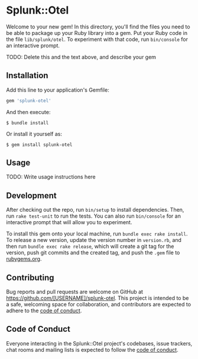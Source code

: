 # Splunk::Otel

Welcome to your new gem! In this directory, you'll find the files you need to be able to package up your Ruby library into a gem. Put your Ruby code in the file `lib/splunk/otel`. To experiment with that code, run `bin/console` for an interactive prompt.

TODO: Delete this and the text above, and describe your gem

## Installation

Add this line to your application's Gemfile:

```ruby
gem 'splunk-otel'
```

And then execute:

    $ bundle install

Or install it yourself as:

    $ gem install splunk-otel

## Usage

TODO: Write usage instructions here

## Development

After checking out the repo, run `bin/setup` to install dependencies. Then, run `rake test-unit` to run the tests. You can also run `bin/console` for an interactive prompt that will allow you to experiment.

To install this gem onto your local machine, run `bundle exec rake install`. To release a new version, update the version number in `version.rb`, and then run `bundle exec rake release`, which will create a git tag for the version, push git commits and the created tag, and push the `.gem` file to [rubygems.org](https://rubygems.org).

## Contributing

Bug reports and pull requests are welcome on GitHub at https://github.com/[USERNAME]/splunk-otel. This project is intended to be a safe, welcoming space for collaboration, and contributors are expected to adhere to the [code of conduct](https://github.com/[USERNAME]/splunk-otel/blob/master/CODE_OF_CONDUCT.md).

## Code of Conduct

Everyone interacting in the Splunk::Otel project's codebases, issue trackers, chat rooms and mailing lists is expected to follow the [code of conduct](https://github.com/[USERNAME]/splunk-otel/blob/master/CODE_OF_CONDUCT.md).
